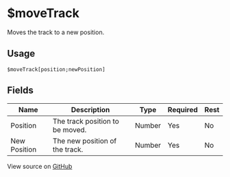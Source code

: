 # $moveTrack
Moves the track to a new position.
## Usage
```
$moveTrack[position;newPosition]
```
## Fields
|     Name     |           Description           |  Type  | Required | Rest |
|--------------|---------------------------------|--------|----------|------|
| Position     | The track position to be moved. | Number | Yes      | No   |
| New Position | The new position of the track.  | Number | Yes      | No   |

View source on [GitHub](https://github.com/Cyberghxst/forgemusic/blob/dev/src/natives/moveTrack.ts)